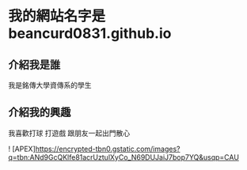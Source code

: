 # 我的網站名字是 beancurd0831.github.io

## 介紹我是誰
我是銘傳大學資傳系的學生

## 介紹我的興趣
我喜歡打球 打遊戲 跟朋友一起出門散心

! [APEX]https://encrypted-tbn0.gstatic.com/images?q=tbn:ANd9GcQKlfe81acrUztulXyCo_N69DUJaiJ7bop7YQ&usqp=CAU

